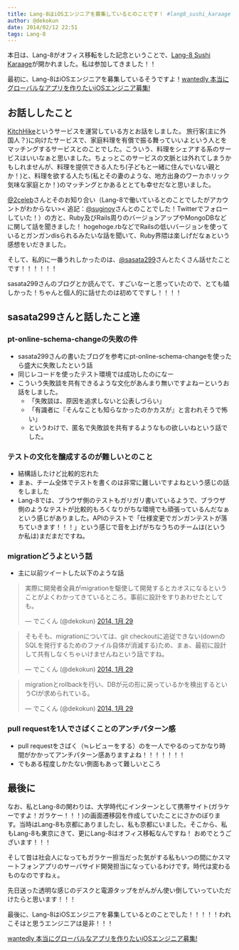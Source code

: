 ```yaml
---
title: Lang-8はiOSエンジニアを募集しているとのことです！ #lang8_sushi_karaage 及びささたつさんとお話しした技術的なこと
author: @dekokun
date: 2014/02/12 22:51
tags: Lang-8
---
```


本日は、Lang-8がオフィス移転をした記念ということで、[Lang-8 Sushi Karaage](http://www.zusaar.com/event/3497004)が開かれました。私は参加してきました！！

最初に、Lang-8はiOSエンジニアを募集しているそうですよ！[wantedly 本当にグローバルなアプリを作りたいiOSエンジニア募集!](https://www.wantedly.com/projects/5123)

## お話ししたこと

[KitchHike](https://kitchhike.com/)というサービスを運営している方とお話をしました。
旅行客(主に外国人？)に向けたサービスで、家庭料理を有償で振る舞っていいよという人とをマッチングするサービスとのことでした。こういう、料理をシェアする系のサービスはいいなぁと思いました。ちょっとこのサービスの文脈とは外れてしまうかもしれませんが、料理を提供できる人たち(子どもと一緒に住んでいない親とか！)と、料理を欲する人たち(私とその妻のような、地方出身のワーカホリック気味な家庭とか！)のマッチングとかあるととても幸せだなと思いました。

[@2celeb](https://twitter.com/2celeb)さんとそのお知り合い（Lang-8で働いているとのことでしたがアカウントがわからない>< 追記：[@suginoy](https://twitter.com/suginoy)さんとのことでした！Twitterでフォローしていた！）の方と、Ruby及びRails周りのバージョンアップやMongoDBなどに関して話を聞きました！
hogehoge.rbなどでRailsの低いバージョンを使っているとガンガンdisられるみたいな話を聞いて、Ruby界隈は楽しげだなぁという感想をいだきました。

そして、私的に一番うれしかったのは、[@sasata299](https://twitter.com/sasata29://twitter.com/sasata299)さんとたくさん話せたことです！！！！！！

sasata299さんのブログとか読んでて、すごいなーと思っていたので、とても嬉しかった！ちゃんと個人的に話せたのは初めてですし！！！！

## sasata299さんと話したこと達

### pt-online-schema-changeの失敗の件

- sasata299さんの書いたブログを参考にpt-online-schema-changeを使ったら盛大に失敗したという話
- 同じレコードを使ったテスト環境では成功したのになー
- こういう失敗談を共有できるような文化があんまり無いですよねーというお話をしました。
    - 「失敗談は、原因を追求しないと公表しづらい」
    - 「有識者に『そんなことも知らなかったのかカスが』と言われそうで怖い」
    - というわけで、匿名で失敗談を共有するようなもの欲しいねという話でした。

### テストの文化を醸成するのが難しいとのこと

- 結構話したけど比較的忘れた
- まぁ、チーム全体でテストを書くのは非常に難しいですよねという感じの話をしました
- Lang-8では、ブラウザ側のテストもガリガリ書いているようで、ブラウザ側のようなテストが比較的もろくなりがちな環境でも頑張っているんだなぁという感じがありました。APIのテストで「仕様変更でガンガンテストが落ちていきます！！！」という感じで音を上げがちなうちのチームは(というか私は)まだまだですね。

### migrationどうよという話

- 主に以前ツイートした以下のような話

<blockquote class="twitter-tweet" lang="ja"><p>実際に開発者全員がmigrationを駆使して開発するとカオスになるということがよくわかってきているところ。事前に設計をすりあわせたとしても。</p>&mdash; でこくん (@dekokun) <a href="https://twitter.com/dekokun/statuses/428513025587298305">2014, 1月 29</a></blockquote>
<script async src="//platform.twitter.com/widgets.js" charset="utf-8"></script>
<blockquote class="twitter-tweet" lang="ja"><p>そもそも、migrationについては、git checkoutに追従できない(downのSQLを発行するためのファイル自体が消滅する)ため、まぁ、最初に設計して共有しなくちゃいけませんねという話ですね。</p>&mdash; でこくん (@dekokun) <a href="https://twitter.com/dekokun/statuses/428516408121507840">2014, 1月 29</a></blockquote>
<script async src="//platform.twitter.com/widgets.js" charset="utf-8"></script>
<blockquote class="twitter-tweet" lang="ja"><p>migrationとrollbackを行い、DBが元の形に戻っているかを検出するというCIが求められている。</p>&mdash; でこくん (@dekokun) <a href="https://twitter.com/dekokun/statuses/428529335117443073">2014, 1月 29</a></blockquote>
<script async src="//platform.twitter.com/widgets.js" charset="utf-8"></script>

### pull requestを1人でさばくことのアンチパターン感

- pull requestをさばく（≒レビューをする）のを一人でやるのってかなり時間がかかってアンチパターン感ありますよね！！！！！！！
- でもある程度しかたない側面もあって難しいところ

## 最後に

なお、私とLang-8の関わりは、大学時代にインターンとして携帯サイト(ガラケーですよ！ガラケー！！！)の画面遷移図を作成していたことにさかのぼります。当時はLang-8も京都にありましたし、私も京都にいました。そこから、私もLang-8も東京にきて、更にLang-8はオフィス移転なんですね！
おめでとうございます！！！

そして昔は社会人になってもガラケー担当だった気がする私もいつの間にかスマートフォンアプリのサーバサイド開発担当になっているわけです。時代は変わるものなのですねぇ。

先日送った透明な感じのデスクと電源タップをがんがん使い倒していっていただけたらと思います！！！

最後に、Lang-8はiOSエンジニアを募集しているとのことでした！！！！！われこそはと思うエンジニアは是非！！！

[wantedly 本当にグローバルなアプリを作りたいiOSエンジニア募集!](https://www.wantedly.com/projects/5123)
